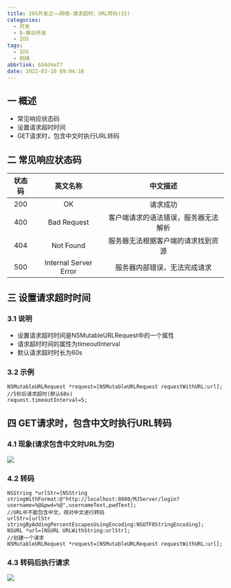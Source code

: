 ```yaml
---
title: IOS开发之——网络-请求超时、URL转码(15)
categories:
  - 开发
  - D-移动开发
  - IOS
tags:
  - IOS
  - 网络
abbrlink: 694d4e77
date: 2022-03-10 09:04:16
---
```

## 一 概述

* 常见响应状态码
* 设置请求超时时间
* GET请求时，包含中文时执行URL转码

<!--more-->

## 二 常见响应状态码

| 状态码 |       英文名称        |               中文描述               |
| :----: | :-------------------: | :----------------------------------: |
|  200   |          OK           |               请求成功               |
|  400   |      Bad Request      | 客户端请求的语法错误，服务器无法解析 |
|  404   |       Not Found       |  服务器无法根据客户端的请求找到资源  |
|  500   | Internal Server Error |     服务器内部错误，无法完成请求     |

## 三 设置请求超时时间

### 3.1 说明

* 设置请求超时时间是NSMutableURLRequest中的一个属性
* 请求超时时间的属性为timeoutInterval
* 默认请求超时时长为60s

### 3.2 示例

```
NSMutableURLRequest *request=[NSMutableURLRequest requestWithURL:url];
//5秒后请求超时(默认60s)
request.timeoutInterval=5;
```

## 四 GET请求时，包含中文时执行URL转码

### 4.1 现象(请求包含中文时URL为空)

![][1]

### 4.2 转码

```
NSString *urlStr=[NSString stringWithFormat:@"http://localhost:8080/MJServer/login?username=%@&pwd=%@",usernameText,pwdText];
//URL中不能包含中文，得对中文进行转码
urlStr=[urlStr stringByAddingPercentEscapesUsingEncoding:NSUTF8StringEncoding];
NSURL *url=[NSURL URLWithString:urlStr];
//创建一个请求
NSMutableURLRequest *request=[NSMutableURLRequest requestWithURL:url];
```

### 4.3 转码后执行请求
![][2]



[1]:https://cdn.jsdelivr.net/gh/pgzxc/cdn@master/blog-ios/ios-http-request-url-nil.png
[2]:https://cdn.jsdelivr.net/gh/pgzxc/cdn@master/blog-ios/ios-http-request-url-encoding.png